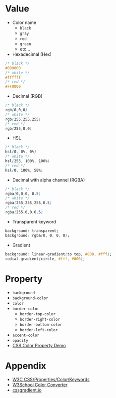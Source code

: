 # Value
- Color name
    - `black`
    - `gray`
    - `red`
    - `green`
    - etc...
- Hexadecimal (Hex)
```CSS
/* black */
#000000
/* white */
#ffffff
/* red */
#FF0000
```
- Decimal (RGB)
```CSS
/* black */
rgb(0,0,0)
/* white */
rgb(255,255,255)
/* red */
rgb(255,0,0)
```
- HSL
```CSS
/* black */
hsl(0, 0%, 0%)
/* white */
hsl(255, 100%, 100%)
/* red */
hsl(0, 100%, 50%)

```
- Decimal with alpha channel (RGBA)
```CSS
/* black */
rgba(0,0,0, 0.5)
/* white */
rgba(255,255,255,0.5)
/* red */
rgba(255,0,0,0.5)
```
- Transparent keyword
```CSS
background: transparent;
background: rgba(0, 0, 0, 0);
```

- Gradient
```CSS
background: linear-gradient(to top, #000, #fff);
radial-gradient(circle, #fff, #000);
```

# Property
- `background`
- `background-color`
- `color`
- `border-color`
    - `border-top-color`
    - `border-right-color`
    - `border-bottom-color`
    - `border-left-color`
- `accent-color`
- `opacity`
- [CSS Color Property Demo](/color_property.html)

# Appendix
- [W3C CSS/Properties/Color/Keywords](https://www.w3.org/wiki/CSS/Properties/color/keywords)
- [W3School Color Converter](https://www.w3schools.com/colors/colors_converter.asp)
- [cssgradient.io](https://cssgradient.io/)